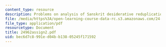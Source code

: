 ```yaml
---
content_type: resource
description: Problems on analysis of Sanskrit desiderative reduplication.
file: /media/https%3A/open-learning-course-data-rc.s3.amazonaws.com/24-962-advanced-phonology-spring-2005/bec6d7c8991ed04bb13805245f171592_24962assign2.pdf
file_type: application/pdf
resourcetype: Document
title: 24962assign2.pdf
uid: bec6d7c8-991e-d04b-b138-05245f171592
---
```

